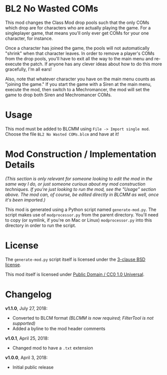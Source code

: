BL2 No Wasted COMs
==================

This mod changes the Class Mod drop pools such that the only COMs which drop
are for characters who are actually playing the game.  For a singleplayer
game, that means you'll only ever get COMs for your one character, for
instance.

Once a character has joined the game, the pools will not automatically
"shrink" when that character leaves.  In order to remove a player's COMs
from the drop pools, you'll have to exit all the way to the main menu and
re-execute the patch.  If anyone has any clever ideas about how to do this
more gracefully, I'm all ears!

Also, note that whatever character you have on the main menu counts as
"joining the game."  If you start the game with a Siren at the main menu,
execute the mod, then switch to a Mechromancer, the mod will set the game
to drop both Siren and Mechromancer COMs.

Usage
=====

This mod must be added to BLCMM using `File -> Import single mod`.
Choose the file `BL2 No Wasted COMs.blcm` and have at it!

Mod Construction / Implementation Details
=========================================

*(This section is only relevant for someone looking to edit the mod in the
same way I do, or just someone curious about my mod construction techniques.
If you're just looking to run the mod, see the "Usage" section above.  The
mod can, of course, be edited directly in BLCMM as well, once it's
been imported.)*

This mod is generated using a Python script named `generate-mod.py`.
The script makes use of `modprocessor.py` from the parent directory.
You'll need to copy (or symlink, if you're on Mac or Linux) `modprocessor.py`
into this directory in order to run the script.

License
=======

The `generate-mod.py` script itself is licensed under the
[3-clause BSD license](https://opensource.org/licenses/BSD-3-Clause).

This mod itself is licensed under
[Public Domain / CC0 1.0 Universal](https://creativecommons.org/publicdomain/zero/1.0/).

Changelog
=========

**v1.1.0**, July 27, 2018:
 * Converted to BLCM format *(BLCMM is now required; FilterTool is not supported)*
 * Added a byline to the mod header comments

**v1.0.1**, April 25, 2018:
 * Changed mod to have a `.txt` extension

**v1.0.0**, April 3, 2018:
 * Initial public release
